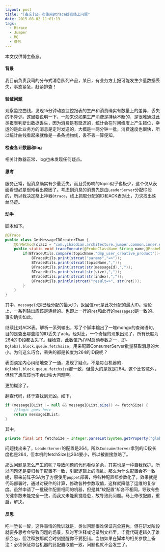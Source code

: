 ```yaml
---
layout: post
title: "[备忘]记一次使用Btrace排查线上问题"
date: 2015-08-02 11:01:13
tags: 
  - Btrace
  - Jumper
  - MQ
  - 备忘
---
```


本文仅供博主备忘。

#### 背景

我目前负责我司的分布式消息队列产品，某日，有业务方上报可能发生少量数据丢失，事态紧急，赶紧排查！

#### 验证问题

观察监控曲线，发现15分钟动态监控报表的生产和消费确实有数量上的差异，丢失的不算少。这里要说明一下，一般来说如果生产消费是持续不断的，是很难通过此类报表判断出数据丢失，因为消费是有延迟的，统计会在时间维度上产生错位，幸运的是此业务方的消息是定时发送的，大概是一两分钟一批，消费速度也很快，所以统计曲线看起来就像是一条条抛物线，丢不丢一算便知。


#### 检查各计数器和log

相关计数器正常，log也未发现任何疑点。

#### 思考

服务正常，但消息确实有少量丢失，而且受影响的topic似乎也极少，这个仅从表面看想必是很难看出原因了。考虑到消息的消费先是由`LeaderServer`分配ID段的，所以我决定祭上神器`Btrace`，线上抓取分配的ID和ACK表对比，力求找出蛛丝马迹。

#### 动手

脚本如下。

```java
@BTrace
public class GetMessageIDGreaterThan {
	@OnMethod(clazz = "com.yihaodian.architecture.jumper.common.inner.dao.impl.mongodb.MessageDAOImpl", method = "getMessageIDGreaterThan", location = @Location(Kind.RETURN))  
    public static void traceExecute(@ProbeClassName String name,@ProbeMethodName String method,String topicName, Long messageId,int size, int index,@Return Long ret){  
        if(BTraceUtils.compare(topicName,"dmp_user_creative_product")){
        	BTraceUtils.print(strcat("params","=>"));
        	BTraceUtils.print(strcat(topicName,","));
        	BTraceUtils.print(strcat(str(messageId),","));
        	BTraceUtils.print(strcat(str(size),","));
        	BTraceUtils.print(strcat(str(index),","));
        	BTraceUtils.println(strcat("result=>", str(ret)));
        }  
    }
}
```

其中，`messageId`是已经分配的最大ID，返回值`ret`是此次分配的最大ID。理论上，一系列输出应该是连续的。也即上一行的`ret`和此行的`messageId`是一致的。事实确实如此。

继续比对ACK表。解析一系列输出，写了个脚本输出了一堆mongo的查询语句，目的是查出哪些段的ID丢失了ack。经对比，一个奇怪的现象出现了，所有长度为264的ID段都丢失了。经检查，此数值乃JVM启动参数之一，即`-Dglobal.block.queue.fetchsize`，用来配置ConsumerServer批量获取消息的大小。为何这么巧合，丢失的都是长度为264的ID段呢？

表面淡定内心纠结地查了一通，发现了疑点，不是每台机器的`-Dglobal.block.queue.fetchsize`都一致，但最大的是就是264。这个比较意外，但想了想应该也不会出啥大问题啊。

更加糊涂了。

翻查代码，终于查找到元凶。如下，


```java
if (messageIDList != null && messageIDList.size() <= fetchSize) {
    //logic goes here
    return messageIDList;
}
```

其中，

```java
private final int fetchSize = Integer.parseInt(System.getProperty("global.block.queue.fetchsize", "200"));
```

问题找出来了，`LeaderServer`的配置是264，所以`ConsumerServer`拿到的ID段长度也是264，但本机的fetchSize比264要小，所以被直接忽略了。

那么问题是怎么产生的呢？导致问题的代码看似多余，其实也是一种自我保护。所以问题还是要归咎于配置不一致，引起逻辑上的混乱。那么为什么配置会不一致呢，原来前阵子SA为了方便使用`puppet`部署，将各种配置都参数化了，效果就是代码部署时，通过对硬件的计算，修改各种参数取值，这样就降低了运维的复杂度。虽然申请了一批硬件配置相同的机器，但是其“软配置”却各不相同，导致有些关键参数未能完全一致，而我又未能察觉隐患，故导致此问题。马上修改配置，重启，解决。

#### 反思

吃一堑长一智，这件事情的教训就是，类似问题很难保证完全避免，但在研发阶段就要多思考会导致问题的场景，及时写注释或记录到文档里。毕竟代码逻辑久了谁都会忘，但注释放那就会时刻提醒你不要犯错。当初如果在脚本的相关参数上备注：必须保证每台机器的此配置取值一致，问题也就不会发生了。
